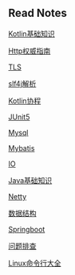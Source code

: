 ## Read Notes

[Kotlin基础知识](KotlinBasic.md)
<br>

[Http权威指南](HTTPTheDefinitiveGuide.md)
<br>

[TLS](TLS.md)
<br>

[slf4j解析](Logging.md)
<br>

[Kotlin协程](Coroutine.md)
<br>

[JUnit5](JUnit5.md)
<br>

[Mysql](Mysql.md)
<br>

[Mybatis](Mybatis.md)
<br>

[IO](IO.md)
<br>

[Java基础知识](JavaBasic.md)
<br>

[Netty](Netty.md)
<br>

[数据结构](DataStructure.md)
<br>

[Springboot](Springboot.md)
<br>

[问题排查](TroubleShoot.md)
<br>

[Linux命令行大全](LinuxCommandLine.md)
<br>

